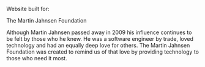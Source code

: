 Website built for:

The Martin Jahnsen Foundation

Although Martin Jahnsen passed away in 2009 his influence continues to be felt by those who he knew. He was a software engineer by trade, loved technology and had an equally deep love for others. The Martin Jahnsen Foundation was created to remind us of that love by providing technology to those who need it most.
